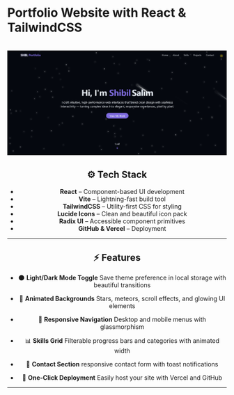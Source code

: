 # Portfolio Website with React & TailwindCSS

<div align="center">
  <br />
    <a href="" target="_blank">
    <img src="./banner.png" alt="Portfolio Website Banner">
  </a>
  <br />
  <div>

## ⚙️ Tech Stack

- **React** – Component-based UI development
- **Vite** – Lightning-fast build tool
- **TailwindCSS** – Utility-first CSS for styling
- **Lucide Icons** – Clean and beautiful icon pack
- **Radix UI** – Accessible component primitives
- **GitHub & Vercel** – Deployment

---

## ⚡️ Features

- 🌑 **Light/Dark Mode Toggle**
  Save theme preference in local storage with beautiful transitions

- 💫 **Animated Backgrounds**
  Stars, meteors, scroll effects, and glowing UI elements

- 📱 **Responsive Navigation**
  Desktop and mobile menus with glassmorphism

- 📊 **Skills Grid**
  Filterable progress bars and categories with animated width

- 📩 **Contact Section**
  responsive contact form with toast notifications

- 🚀 **One-Click Deployment**
  Easily host your site with Vercel and GitHub

---
